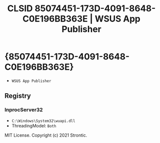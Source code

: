 ﻿---
title: "CLSID 85074451-173D-4091-8648-C0E196BB363E | WSUS App Publisher"
excerpt: What is COM-Object CLSID 85074451-173D-4091-8648-C0E196BB363E?
---

# {85074451-173D-4091-8648-C0E196BB363E}

* `WSUS App Publisher`

## Registry


### InprocServer32

* `C:\Windows\System32\wuapi.dll`
* ThreadingModel: `Both`

MIT License. Copyright (c) 2021 Strontic.


